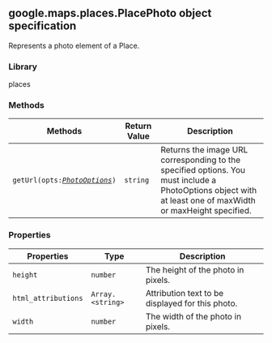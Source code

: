 <h2 id="PlacePhoto">
google.maps.places.PlacePhoto
object specification
</h2><p>Represents a photo element of a Place.</p><h3>Library</h3><p>places</p><h3>Methods</h3><table summary="interface PlacePhoto - Methods" width="100%">
<thead>
<tr><th>Methods</th>
<th>Return Value</th>
<th>Description</th>
</tr></thead>
<tbody>
<tr>
<td><code>getUrl(opts:<a href="#PhotoOptions"><em>PhotoOptions</em></a>)</code></td>
<td><code>string</code></td>
<td>Returns the image URL corresponding to the specified options. You must include a PhotoOptions object with at least one of maxWidth or maxHeight specified.</td>
</tr>
</tbody>
</table><h3>Properties</h3><table summary="interface PlacePhoto - Properties" width="100%">
<thead>
<tr><th>Properties</th>
<th>Type</th>
<th>Description</th>
</tr></thead>
<tbody>
<tr>
<td><code>height</code></td>
<td><code>number</code></td>
<td>The height of the photo in pixels.</td>
</tr>
<tr>
<td><code>html_attributions</code></td>
<td><code>Array.&lt;string&gt;</code></td>
<td>Attribution text to be displayed for this photo.</td>
</tr>
<tr>
<td><code>width</code></td>
<td><code>number</code></td>
<td>The width of the photo in pixels.</td>
</tr>
</tbody>
</table>